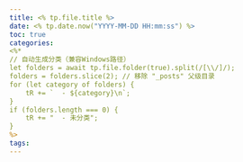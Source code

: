 ```yaml
---
title: <% tp.file.title %>
date: <% tp.date.now("YYYY-MM-DD HH:mm:ss") %>
toc: true
categories:
<%*
// 自动生成分类（兼容Windows路径）
let folders = await tp.file.folder(true).split(/[\\/]/); 
folders = folders.slice(2); // 移除 "_posts" 父级目录
for (let category of folders) {
    tR += `  - ${category}\n`;
}
if (folders.length === 0) {
    tR += "  - 未分类";
}
%>
tags:
---
```


